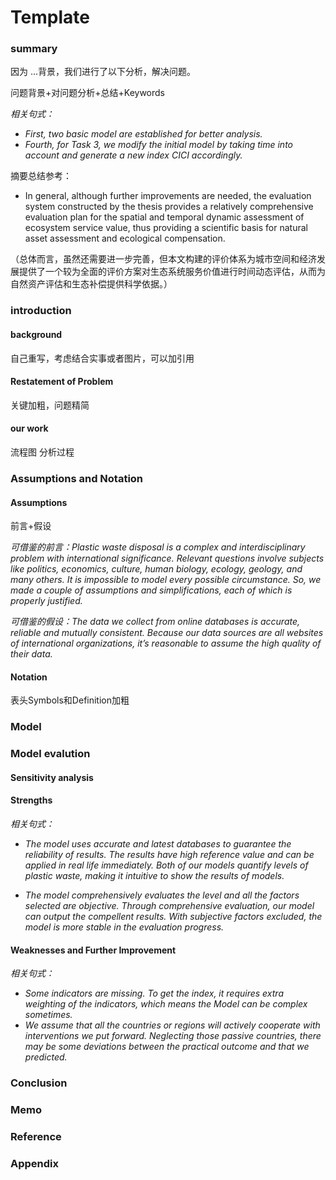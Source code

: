 # Template

### summary

因为 ...背景，我们进行了以下分析，解决问题。

问题背景+对问题分析+总结+Keywords

*相关句式：*

* *First, two basic model are established for better analysis.* 
* *Fourth, for Task 3, we modify the initial model by taking time into account and generate a 
  new index CICI accordingly.*

摘要总结参考：

- In general, although further improvements are needed, the evaluation system constructed by the thesis provides a relatively comprehensive evaluation plan for the spatial and temporal dynamic assessment of ecosystem service value, thus providing a scientific basis for natural asset assessment and ecological compensation.

（总体而言，虽然还需要进一步完善，但本文构建的评价体系为城市空间和经济发展提供了一个较为全面的评价方案对生态系统服务价值进行时间动态评估，从而为自然资产评估和生态补偿提供科学依据。）

### introduction

#### background

自己重写，考虑结合实事或者图片，可以加引用

#### Restatement of Problem

关键加粗，问题精简

#### our work 

流程图   分析过程



### Assumptions and Notation

#### Assumptions

前言+假设

*可借鉴的前言：Plastic waste disposal is a complex and interdisciplinary problem with international significance. Relevant questions involve subjects like politics, economics, culture, human biology, ecology, geology, and many others. It is impossible to model every possible circumstance. So, we made a couple of assumptions and simplifications, each of which is properly justified.*

*可借鉴的假设：The data we collect from online databases is accurate, reliable and mutually consistent. Because our data sources are all websites of international organizations, it’s reasonable to assume the high quality of their data.*

#### Notation

表头Symbols和Definition加粗



### Model



### Model evalution

#### Sensitivity analysis

#### Strengths

*相关句式：*

* *The model uses accurate and latest databases to guarantee the reliability of results. The results have high reference value and can be applied in real life immediately. Both of our models quantify levels of plastic waste, making it intuitive to show the results of models.* 

* *The model comprehensively evaluates the level and all the factors selected are objective. Through comprehensive evaluation, our model can output the compellent results. With subjective factors excluded, the model is more stable in the evaluation progress.*

#### Weaknesses and Further Improvement

*相关句式：*

* *Some indicators are missing. To get the index, it requires extra weighting of the indicators, which means the Model can be complex sometimes.*
* *We assume that all the countries or regions will actively cooperate with interventions we put forward. Neglecting those passive countries, there may be some deviations between the practical outcome and that we predicted.*

### Conclusion



### Memo



### Reference



### Appendix



